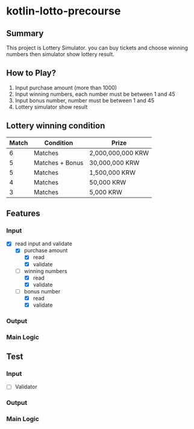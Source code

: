 # kotlin-lotto-precourse

## Summary

This project is Lottery Simulator.
you can buy tickets and choose winning numbers then simulator show lottery result.

## How to Play?

1. Input purchase amount (more than 1000)
2. Input winning numbers, each number must be between 1 and 45
3. Input bonus number, number must be between 1 and 45
4. Lottery simulator show result

## Lottery winning condition

| Match | Condition       | Prize             |
|-------|-----------------|-------------------|
| 6     | Matches         | 2,000,000,000 KRW |
| 5     | Matches + Bonus | 30,000,000 KRW    |
| 5     | Matches         | 1,500,000 KRW     |
| 4     | Matches         | 50,000 KRW        |
| 3     | Matches         | 5,000 KRW         |

## Features

### Input

- [x] read input and validate
    - [x] purchase amount
        - [x] read
        - [x] validate
    - [ ] winning numbers
        - [x] read
        - [x] validate
    - [ ] bonus number
        - [x] read
        - [x] validate

### Output

### Main Logic

## Test

### Input

- [ ] Validator

### Output

### Main Logic